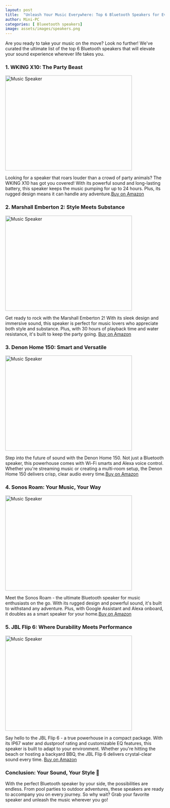```yaml
---
layout: post
title:  "Unleash Your Music Everywhere: Top 6 Bluetooth Speakers for Every Occasion 🎶🔊"
author: Mini-PC
categories: [ Blueetooth speakers]
image: assets/images/speakers.png
---
```


Are you ready to take your music on the move? Look no further! We've curated the ultimate list of the top 6 Bluetooth speakers that will elevate your sound experience wherever life takes you.

### 1. **WKING X10: The Party Beast**
<img src="https://m.media-amazon.com/images/I/71Wv6PT0bbL._AC_SX679_.jpg" alt="Music Speaker" width="400" height="300">

Looking for a speaker that roars louder than a crowd of party animals? The WKING X10 has got you covered! With its powerful sound and long-lasting battery, this speaker keeps the music pumping for up to 24 hours. Plus, its rugged design means it can handle any adventure.[Buy on Amazon](https://geni.us/cTP5XFg)


### 2. **Marshall Emberton 2: Style Meets Substance**
<img src="https://m.media-amazon.com/images/I/71muSDK2z9L._AC_SL1500_.jpg" alt="Music Speaker" width="400" height="300">

Get ready to rock with the Marshall Emberton 2! With its sleek design and immersive sound, this speaker is perfect for music lovers who appreciate both style and substance. Plus, with 30 hours of playback time and water resistance, it's built to keep the party going. [Buy on Amazon](https://geni.us/Ka32)

### 3. **Denon Home 150: Smart and Versatile**
<img src="https://m.media-amazon.com/images/I/61iV9mLfj3L._AC_SL1000_.jpg" alt="Music Speaker" width="400" height="300">

Step into the future of sound with the Denon Home 150. Not just a Bluetooth speaker, this powerhouse comes with Wi-Fi smarts and Alexa voice control. Whether you're streaming music or creating a multi-room setup, the Denon Home 150 delivers crisp, clear audio every time.[Buy on Amazon](https://geni.us/ZAz2Vs)

### 4. **Sonos Roam: Your Music, Your Way**
<img src="https://m.media-amazon.com/images/I/61cKajLQ3EL._AC_SL1500_.jpg" alt="Music Speaker" width="400" height="300">

Meet the Sonos Roam - the ultimate Bluetooth speaker for music enthusiasts on the go. With its rugged design and powerful sound, it's built to withstand any adventure. Plus, with Google Assistant and Alexa onboard, it doubles as a smart speaker for your home.[Buy on Amazon](https://geni.us/ae31OvY)

### 5. **JBL Flip 6: Where Durability Meets Performance**

<img src="https://m.media-amazon.com/images/I/710jRetKjgL._AC_SL1200_.jpg" alt="Music Speaker" width="400" height="300">

Say hello to the JBL Flip 6 - a true powerhouse in a compact package. With its IP67 water and dustproof rating and customizable EQ features, this speaker is built to adapt to your environment. Whether you're hitting the beach or hosting a backyard BBQ, the JBL Flip 6 delivers crystal-clear sound every time. [Buy on Amazon](https://geni.us/bAlFpbB)

### Conclusion: Your Sound, Your Style 🎵

With the perfect Bluetooth speaker by your side, the possibilities are endless. From pool parties to outdoor adventures, these speakers are ready to accompany you on every journey. So why wait? Grab your favorite speaker and unleash the music wherever you go!
